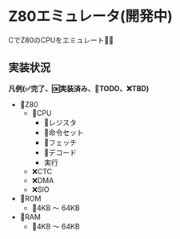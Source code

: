 # Z80エミュレータ(開発中)
CでZ80のCPUをエミュレート👩‍💻

## 実装状況
**凡例(✅完了、🆗実装済み、🚩TODO、❌TBD)**

- 📍Z80
  - 🚩CPU
    - 🚩レジスタ
    - 🚩命令セット
    - 🚩フェッチ
    - 🚩デコード
    - 実行
  - ❌CTC
  - ❌DMA
  - ❌SIO
- 🚩ROM
  - 🚩4KB ～ 64KB
- 🚩RAM
  - 🚩4KB ～ 64KB